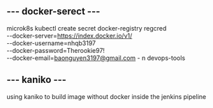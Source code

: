 ## --- docker-serect --- ##
microk8s kubectl create secret docker-registry regcred \
    --docker-server=https://index.docker.io/v1/ \
    --docker-username=nhqb3197 \
    --docker-password=Therookie97! \
    --docker-email=baonguyen3197@gmail.com
    - n devops-tools

## --- kaniko --- ##
using kaniko to build image without docker inside the jenkins pipeline

